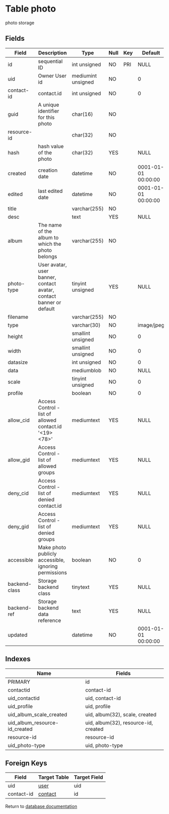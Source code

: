 Table photo
===========

photo storage

Fields
------

| Field         | Description                                                         | Type               | Null | Key | Default             | Extra          |
| ------------- | ------------------------------------------------------------------- | ------------------ | ---- | --- | ------------------- | -------------- |
| id            | sequential ID                                                       | int unsigned       | NO   | PRI | NULL                | auto_increment |
| uid           | Owner User id                                                       | mediumint unsigned | NO   |     | 0                   |                |
| contact-id    | contact.id                                                          | int unsigned       | NO   |     | 0                   |                |
| guid          | A unique identifier for this photo                                  | char(16)           | NO   |     |                     |                |
| resource-id   |                                                                     | char(32)           | NO   |     |                     |                |
| hash          | hash value of the photo                                             | char(32)           | YES  |     | NULL                |                |
| created       | creation date                                                       | datetime           | NO   |     | 0001-01-01 00:00:00 |                |
| edited        | last edited date                                                    | datetime           | NO   |     | 0001-01-01 00:00:00 |                |
| title         |                                                                     | varchar(255)       | NO   |     |                     |                |
| desc          |                                                                     | text               | YES  |     | NULL                |                |
| album         | The name of the album to which the photo belongs                    | varchar(255)       | NO   |     |                     |                |
| photo-type    | User avatar, user banner, contact avatar, contact banner or default | tinyint unsigned   | YES  |     | NULL                |                |
| filename      |                                                                     | varchar(255)       | NO   |     |                     |                |
| type          |                                                                     | varchar(30)        | NO   |     | image/jpeg          |                |
| height        |                                                                     | smallint unsigned  | NO   |     | 0                   |                |
| width         |                                                                     | smallint unsigned  | NO   |     | 0                   |                |
| datasize      |                                                                     | int unsigned       | NO   |     | 0                   |                |
| data          |                                                                     | mediumblob         | NO   |     | NULL                |                |
| scale         |                                                                     | tinyint unsigned   | NO   |     | 0                   |                |
| profile       |                                                                     | boolean            | NO   |     | 0                   |                |
| allow_cid     | Access Control - list of allowed contact.id '<19><78>'              | mediumtext         | YES  |     | NULL                |                |
| allow_gid     | Access Control - list of allowed groups                             | mediumtext         | YES  |     | NULL                |                |
| deny_cid      | Access Control - list of denied contact.id                          | mediumtext         | YES  |     | NULL                |                |
| deny_gid      | Access Control - list of denied groups                              | mediumtext         | YES  |     | NULL                |                |
| accessible    | Make photo publicly accessible, ignoring permissions                | boolean            | NO   |     | 0                   |                |
| backend-class | Storage backend class                                               | tinytext           | YES  |     | NULL                |                |
| backend-ref   | Storage backend data reference                                      | text               | YES  |     | NULL                |                |
| updated       |                                                                     | datetime           | NO   |     | 0001-01-01 00:00:00 |                |

Indexes
------------

| Name                          | Fields                               |
| ----------------------------- | ------------------------------------ |
| PRIMARY                       | id                                   |
| contactid                     | contact-id                           |
| uid_contactid                 | uid, contact-id                      |
| uid_profile                   | uid, profile                         |
| uid_album_scale_created       | uid, album(32), scale, created       |
| uid_album_resource-id_created | uid, album(32), resource-id, created |
| resource-id                   | resource-id                          |
| uid_photo-type                | uid, photo-type                      |

Foreign Keys
------------

| Field | Target Table | Target Field |
|-------|--------------|--------------|
| uid | [user](help/database/db_user) | uid |
| contact-id | [contact](help/database/db_contact) | id |

Return to [database documentation](help/database)
